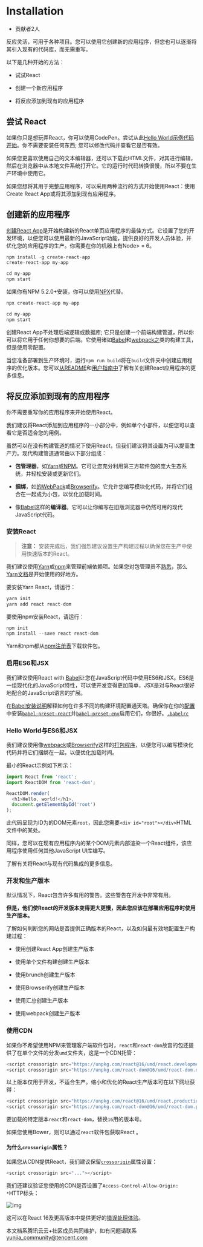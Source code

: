 # Installation

- 贡献者2人

  

反应灵活，可用于各种项目。您可以使用它创建新的应用程序，但您也可以逐渐将其引入现有的代码库，而无需重写。

以下是几种开始的方法：

- 试试React

- 创建一个新应用程序

- 将反应添加到现有的应用程序

## 尝试 **React**



如果你只是想玩弄React，你可以使用CodePen。尝试从此[Hello World示例代码开始](http://codepen.io/gaearon/pen/rrpgNB?editors=0010)。你不需要安装任何东西; 您可以修改代码并查看它是否有效。

如果您更喜欢使用自己的文本编辑器，还可以下载此HTML文件，对其进行编辑，然后在浏览器中从本地文件系统打开它。它的运行时代码转换很慢，所以不要在生产环境中使用它。

如果您想将其用于完整应用程序，可以采用两种流行的方式开始使用React：使用Create React App或将其添加到现有应用程序。

## 创建新的应用程序

[创建React App](http://github.com/facebookincubator/create-react-app)是开始构建新的React单页应用程序的最佳方式。它设置了您的开发环境，以便您可以使用最新的JavaScript功能，提供良好的开发人员体验，并优化您的应用程序的生产。你需要在你的机器上有Node> = 6。

```javascript
npm install -g create-react-app
create-react-app my-app

cd my-app
npm start
```

如果你有NPM 5.2.0+安装，你可以使用[NPX](https://www.npmjs.com/package/npx)代替。

```javascript
npx create-react-app my-app

cd my-app
npm start
```

创建React App不处理后端逻辑或数据库; 它只是创建一个前端构建管道，所以你可以将它用于任何你想要的后端。它使用诸如[Babel](http://babeljs.io/)和[webpack之](https://webpack.js.org/)类的构建工具，但是使用零配置。

当您准备部署到生产环境时，运行`npm run build`将在`build`文件夹中创建应用程序的优化版本。您可以[从README](https://github.com/facebookincubator/create-react-app#create-react-app-)和[用户指南中](https://github.com/facebookincubator/create-react-app/blob/master/packages/react-scripts/template/README.md#table-of-contents)了解有关创建React应用程序的更多信息。

## 将反应添加到现有的应用程序

你不需要重写你的应用程序来开始使用React。

我们建议将React添加到应用程序的一小部分中，例如单个小部件，以便您可以查看它是否适合您的用例。

虽然可以在没有构建管道的情况下使用React，但我们建议将其设置为可以提高生产力。现代构建管道通常由以下部分组成：

- **包管理器**，如[Yarn](https://yarnpkg.com/zh-Hans/)或[NPM](https://www.npmjs.com/)。它可让您充分利用第三方软件包的庞大生态系统，并轻松安装或更新它们。

- **捆绑**，如[的WebPack](https://webpack.js.org/)或[Browserify](http://browserify.org/)。它允许您编写模块化代码，并将它们组合在一起成为小包，以优化加载时间。

- 像[Babel](http://babeljs.io/)这样的**编译器**。它可以让你编写在旧版浏览器中仍然可用的现代JavaScript代码。

### 安装React

> **注意：** 安装完成后，我们强烈建议设置生产构建过程以确保您在生产中使用快速版本的React。

我们建议使用[Yarn](https://yarnpkg.com/)或[npm](https://www.npmjs.com/)来管理前端依赖项。如果您对包管理员不[熟悉](https://yarnpkg.com/en/docs/getting-started)，那么[Yarn文档](https://yarnpkg.com/en/docs/getting-started)是开始使用的好地方。

要安装Yarn React，请运行：

```javascript
yarn init
yarn add react react-dom
```

要使用npm安装React，请运行：

```javascript
npm init
npm install --save react react-dom
```

Yarn和npm都从[npm注册表](http://npmjs.com/)下载软件包。

### 启用ES6和JSX

我们建议使用React with [Babel](http://babeljs.io/)让您在JavaScript代码中使用ES6和JSX。ES6是一组现代化的JavaScript特性，可以使开发变得更加简单，JSX是对与React很好地配合的JavaScript语言的扩展。

在[Babel安装说明](https://babeljs.io/docs/setup/)解释如何在许多不同的构建环境配置通天塔。确保你在你的[配置](http://babeljs.io/docs/usage/babelrc/)中安装[`babel-preset-react`](http://babeljs.io/docs/plugins/preset-react/#basic-setup-with-the-cli-)并[`babel-preset-env`](http://babeljs.io/docs/plugins/preset-env/)启用它们，你很好。[`.babelrc`](http://babeljs.io/docs/usage/babelrc/)

### Hello World与ES6和JSX

我们建议使用像[webpack](https://webpack.js.org/)或[Browserify](http://browserify.org/)这样的[打包](https://webpack.js.org/)[程序](http://browserify.org/)，以便您可以编写模块化代码并将它们捆绑在一起，以便优化加载时间。

最小的React示例如下所示：

```javascript
import React from 'react';
import ReactDOM from 'react-dom';

ReactDOM.render(
  <h1>Hello, world!</h1>,
  document.getElementById('root')
);
```

此代码呈现为ID为的DOM元素`root`，因此您需要`<div id="root"></div>`HTML文件中的某处。

同样，您可以在现有应用程序内的某个DOM元素内部渲染一个React组件，该应用程序使用任何其他JavaScript UI库编写。

了解有关将React与现有代码集成的更多信息。

### 开发和生产版本

默认情况下，React包含许多有用的警告。这些警告在开发中非常有用。

**但是，他们使React的开发版本变得更大更慢，因此您应该在部署应用程序时使用生产版本。**

了解如何判断您的网站是否提供正确版本的React，以及如何最有效地配置生产构建过程：

- 使用创建React App创建生产版本

- 使用单个文件构建创建生产版本

- 使用brunch创建生产版本

- 使用Browserify创建生产版本

- 使用汇总创建生产版本

- 使用webpack创建生产版本

### 使用CDN

如果你不希望使用NPM来管理客户端软件包时，`react`和`react-dom`故宫的包还提供了在单个文件的分发`umd`文件夹，这是一个CDN托管：

```javascript
<script crossorigin src="https://unpkg.com/react@16/umd/react.development.js"></script>
<script crossorigin src="https://unpkg.com/react-dom@16/umd/react-dom.development.js"></script>
```

以上版本仅用于开发，不适合生产。缩小和优化的React生产版本可在以下网址获得：

```javascript
<script crossorigin src="https://unpkg.com/react@16/umd/react.production.min.js"></script>
<script crossorigin src="https://unpkg.com/react-dom@16/umd/react-dom.production.min.js"></script>
```

要加载的特定版本`react`和`react-dom`，替换`16`用的版本号。

如果您使用Bower，则可以通过`react`软件包获取React 。

#### 为什么`crossorigin`属性？

如果您从CDN提供React，我们建议保留[`crossorigin`](https://developer.mozilla.org/en-US/docs/Web/HTML/CORS_settings_attributes)属性设置：

```javascript
<script crossorigin src="..."></script>
```

我们还建议验证您使用的CDN是否设置了`Access-Control-Allow-Origin: *`HTTP标头：

![img](https://ask.qcloudimg.com/http-save/devdocs/2nqmym5uw4.png)

这可以在React 16及更高版本中提供更好的[错误处理体验](https://reactjs.org/blog/2017/07/26/error-handling-in-react-16.html)。

本文档系腾讯云云+社区成员共同维护，如有问题请联系 yunjia_community@tencent.com
